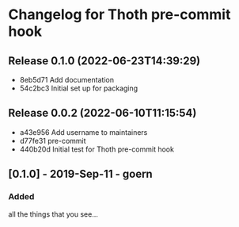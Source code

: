 # Changelog for Thoth pre-commit hook

## Release 0.1.0 (2022-06-23T14:39:29)
* 8eb5d71 Add documentation
* 54c2bc3 Initial set up for packaging

## Release 0.0.2 (2022-06-10T11:15:54)
* a43e956 Add username to maintainers
* d77fe31 pre-commit
* 440b20d Initial test for Thoth pre-commit hook

## [0.1.0] - 2019-Sep-11 - goern

### Added

all the things that you see...
